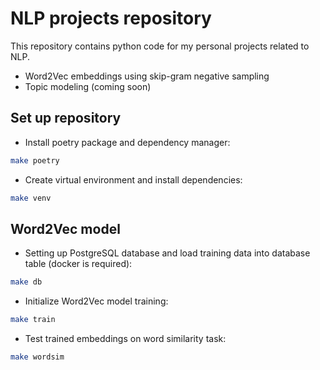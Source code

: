 # NLP projects repository

This repository contains python code for my personal projects related to NLP.
- Word2Vec embeddings using skip-gram negative sampling
- Topic modeling (coming soon)

## Set up repository
- Install poetry package and dependency manager:
```bash
make poetry
```

- Create virtual environment and install dependencies:
```bash
make venv
```

## Word2Vec model
- Setting up PostgreSQL database and load training data into database table (docker is required):
```bash
make db
```

- Initialize Word2Vec model training:
```bash
make train
```
- Test trained embeddings on word similarity task:
```bash
make wordsim
```
